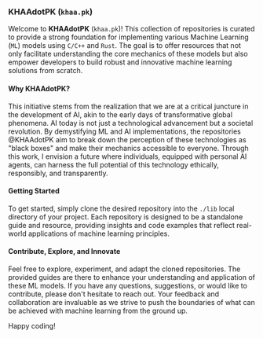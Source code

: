### KHAAdotPK (`khaa.pk`)

Welcome to **KHAAdotPK** (`khaa.pk`)! This collection of repositories is curated to provide a strong foundation for implementing various Machine Learning (`ML`) models using `C/C++` and `Rust`. The goal is to offer resources that not only facilitate understanding the core mechanics of these models but also empower developers to build robust and innovative machine learning solutions from scratch.

#### Why KHAAdotPK?

This initiative stems from the realization that we are at a critical juncture in the development of AI, akin to the early days of transformative global phenomena. AI today is not just a technological advancement but a societal revolution. By demystifying ML and AI implementations, the repositories @KHAAdotPK aim to break down the perception of these technologies as "black boxes" and make their mechanics accessible to everyone. Through this work, I envision a future where individuals, equipped with personal AI agents, can harness the full potential of this technology ethically, responsibly, and transparently.

#### Getting Started

To get started, simply clone the desired repository into the `./lib` local directory of your project. Each repository is designed to be a standalone guide and resource, providing insights and code examples that reflect real-world applications of machine learning principles.

#### Contribute, Explore, and Innovate

Feel free to explore, experiment, and adapt the cloned repositories. The provided guides are there to enhance your understanding and application of these ML models. If you have any questions, suggestions, or would like to contribute, please don't hesitate to reach out. Your feedback and collaboration are invaluable as we strive to push the boundaries of what can be achieved with machine learning from the ground up.

Happy coding!
